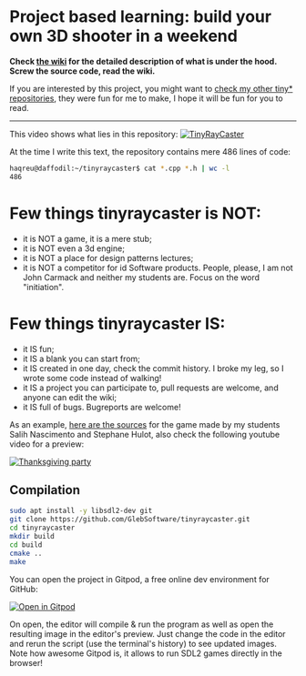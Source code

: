 # Project based learning: build your own 3D shooter in a weekend

**Check [the wiki](https://github.com/ssloy/tinyraycaster/wiki) for the detailed description of what is under the hood. Screw the source code, read the wiki.**

If you are interested by this project, you might want to [check my other tiny* repositories](https://github.com/ssloy), they were fun for me to make, I hope it will be fun for you to read.

***

This video shows what lies in this repository:
[![TinyRayCaster](https://raw.githubusercontent.com/ssloy/tinyraycaster/master/doc/017.png)](https://youtu.be/zPIVTqVilCM)

At the time I write this text, the repository contains mere 486 lines of code:

```sh
haqreu@daffodil:~/tinyraycaster$ cat *.cpp *.h | wc -l
486
```

# Few things tinyraycaster is NOT:
* it is NOT a game, it is a mere stub;
* it is NOT even a 3d engine;
* it is NOT a place for design patterns lectures;
* it is NOT a competitor for id Software products. People, please, I am not John Carmack and neither my students are. Focus on the word "initiation".

# Few things tinyraycaster IS:
* it IS fun;
* it IS a blank you can start from;
* it IS created in one day, check the commit history. I broke my leg, so I wrote some code instead of walking!
* it IS a project you can participate to, pull requests are welcome, and anyone can edit the wiki;
* it IS full of bugs. Bugreports are welcome!

As an example, [here are the sources](https://github.com/stephane-hulot/thanksgiving-party) for the game made by my students Salih Nascimento and Stephane Hulot, also check the following youtube video for a preview:

[![Thanksgiving party](https://img.youtube.com/vi/Ekomnk1eNFU/0.jpg)](https://www.youtube.com/watch?v=Ekomnk1eNFU)

## Compilation
```sh
sudo apt install -y libsdl2-dev git
git clone https://github.com/GlebSoftware/tinyraycaster.git
cd tinyraycaster
mkdir build
cd build
cmake ..
make
```

You can open the project in Gitpod, a free online dev environment for GitHub:

[![Open in Gitpod](https://gitpod.io/button/open-in-gitpod.svg)](https://gitpod.io/#https://github.com/ssloy/tinyraycaster)


On open, the editor will compile & run the program as well as open the resulting image in the editor's preview.
Just change the code in the editor and rerun the script (use the terminal's history) to see updated images.
Note how awesome Gitpod is, it allows to run SDL2 games directly in the browser!
